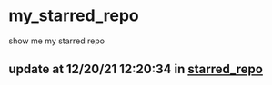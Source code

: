 # my_starred_repo
show me my starred repo

update at 12/20/21 12:20:34 in [starred_repo](./index.html)
---

